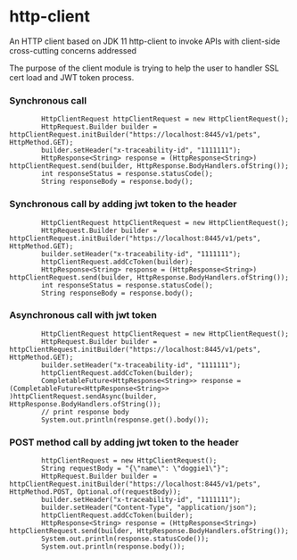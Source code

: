 # http-client
An HTTP client based on JDK 11 http-client to invoke APIs with client-side cross-cutting concerns addressed

The purpose of the client module is trying to help the user to handler SSL cert load and JWT token process.

###  Synchronous call 

```text
        HttpClientRequest httpClientRequest = new HttpClientRequest();
        HttpRequest.Builder builder = httpClientRequest.initBuilder("https://localhost:8445/v1/pets", HttpMethod.GET);
        builder.setHeader("x-traceability-id", "1111111");
        HttpResponse<String> response = (HttpResponse<String>) httpClientRequest.send(builder, HttpResponse.BodyHandlers.ofString());
        int responseStatus = response.statusCode();
        String responseBody = response.body();
```

###  Synchronous call by adding jwt token to the header

```text
        HttpClientRequest httpClientRequest = new HttpClientRequest();
        HttpRequest.Builder builder = httpClientRequest.initBuilder("https://localhost:8445/v1/pets", HttpMethod.GET);
        builder.setHeader("x-traceability-id", "1111111");
        httpClientRequest.addCcToken(builder);
        HttpResponse<String> response = (HttpResponse<String>) httpClientRequest.send(builder, HttpResponse.BodyHandlers.ofString());
        int responseStatus = response.statusCode();
        String responseBody = response.body();
```

###  Asynchronous call with jwt token

```text
        HttpClientRequest httpClientRequest = new HttpClientRequest();
        HttpRequest.Builder builder = httpClientRequest.initBuilder("https://localhost:8445/v1/pets", HttpMethod.GET);
        builder.setHeader("x-traceability-id", "1111111");
        httpClientRequest.addCcToken(builder);
        CompletableFuture<HttpResponse<String>> response = (CompletableFuture<HttpResponse<String>> )httpClientRequest.sendAsync(builder, HttpResponse.BodyHandlers.ofString());
        // print response body
        System.out.println(response.get().body());
```

###  POST method call by adding jwt token to the header

```text
        httpClientRequest = new HttpClientRequest();
        String requestBody = "{\"name\": \"doggie1\"}";
        HttpRequest.Builder builder = httpClientRequest.initBuilder("https://localhost:8445/v1/pets", HttpMethod.POST, Optional.of(requestBody));
        builder.setHeader("x-traceability-id", "1111111");
        builder.setHeader("Content-Type", "application/json");
        httpClientRequest.addCcToken(builder);
        HttpResponse<String> response = (HttpResponse<String>) httpClientRequest.send(builder, HttpResponse.BodyHandlers.ofString());
        System.out.println(response.statusCode());
        System.out.println(response.body());
```